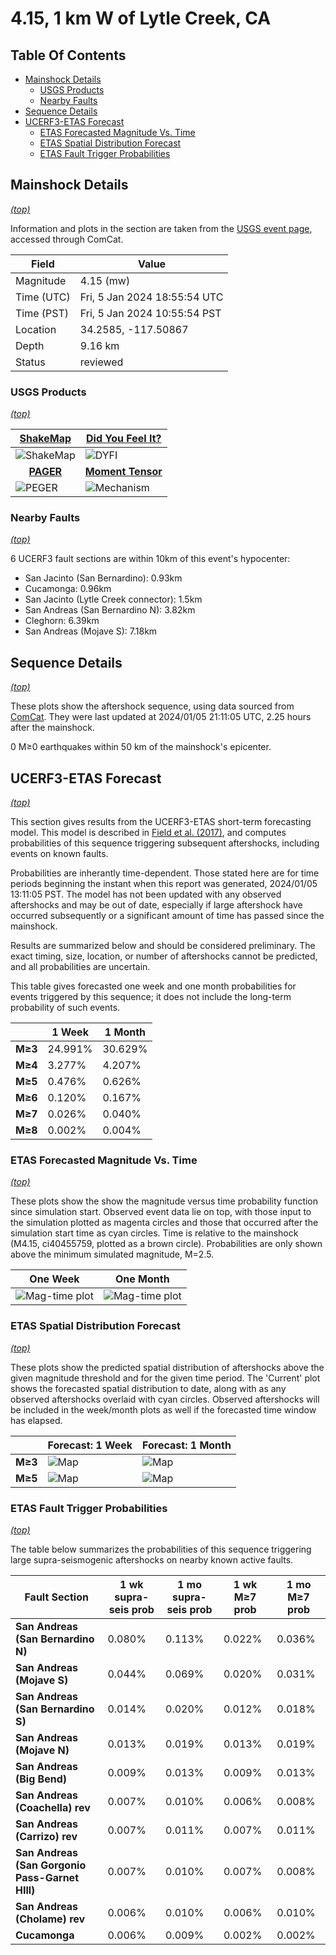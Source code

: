 # 4.15, 1 km W of Lytle Creek, CA

## Table Of Contents

* [Mainshock Details](#mainshock-details)
  * [USGS Products](#usgs-products)
  * [Nearby Faults](#nearby-faults)
* [Sequence Details](#sequence-details)
* [UCERF3-ETAS Forecast](#ucerf3-etas-forecast)
  * [ETAS Forecasted Magnitude Vs. Time](#etas-forecasted-magnitude-vs-time)
  * [ETAS Spatial Distribution Forecast](#etas-spatial-distribution-forecast)
  * [ETAS Fault Trigger Probabilities](#etas-fault-trigger-probabilities)

## Mainshock Details
*[(top)](#table-of-contents)*

Information and plots in the section are taken from the [USGS event page](https://earthquake.usgs.gov/earthquakes/eventpage/ci40455759), accessed through ComCat.

| Field | Value |
|-----|-----|
| Magnitude | 4.15 (mw) |
| Time (UTC) | Fri, 5 Jan 2024 18:55:54 UTC |
| Time (PST) | Fri, 5 Jan 2024 10:55:54 PST |
| Location | 34.2585, -117.50867 |
| Depth | 9.16 km |
| Status | reviewed |

### USGS Products
*[(top)](#table-of-contents)*

| <center>**[ShakeMap](https://earthquake.usgs.gov/earthquakes/eventpage/ci40455759/shakemap/)**</center> | <center>**[Did You Feel It?](https://earthquake.usgs.gov/earthquakes/eventpage/ci40455759/dyfi/)**</center> |
|-----|-----|
| ![ShakeMap](resources/ci40455759_shakemap.jpg) | ![DYFI](resources/ci40455759_dyfi.jpg) |
| <center>**[PAGER](https://earthquake.usgs.gov/earthquakes/eventpage/ci40455759/pager/)**</center> | <center>**[Moment Tensor](https://earthquake.usgs.gov/earthquakes/eventpage/ci40455759/moment-tensor/)**</center> |
| ![PEGER](resources/ci40455759_pager.png) | ![Mechanism](resources/ci40455759_mechanism.jpg) |

### Nearby Faults
*[(top)](#table-of-contents)*


6 UCERF3 fault sections are within 10km of this event's hypocenter:

* San Jacinto (San Bernardino): 0.93km
* Cucamonga: 0.96km
* San Jacinto (Lytle Creek connector): 1.5km
* San Andreas (San Bernardino N): 3.82km
* Cleghorn: 6.39km
* San Andreas (Mojave S): 7.18km
## Sequence Details
*[(top)](#table-of-contents)*

These plots show the aftershock sequence, using data sourced from [ComCat](https://earthquake.usgs.gov/data/comcat/). They were last updated at 2024/01/05 21:11:05 UTC, 2.25 hours after the mainshock.

0 M&ge;0 earthquakes within 50 km of the mainshock's epicenter.

## UCERF3-ETAS Forecast
*[(top)](#table-of-contents)*

This section gives results from the UCERF3-ETAS short-term forecasting model. This model is described in [Field et al. (2017)](http://bssa.geoscienceworld.org/lookup/doi/10.1785/0120160173), and computes probabilities of this sequence triggering subsequent aftershocks, including events on known faults.

Probabilities are inherantly time-dependent. Those stated here are for time periods beginning the instant when this report was generated, 2024/01/05 13:11:05 PST. The model has not been updated with any observed aftershocks and may be out of date, especially if large aftershock have occurred subsequently or a significant amount of time has passed since the mainshock.

Results are summarized below and should be considered preliminary. The exact timing, size, location, or number of aftershocks cannot be predicted, and all probabilities are uncertain.


This table gives forecasted one week and one month probabilities for events triggered by this sequence; it does not include the long-term probability of such events.

|  | 1 Week | 1 Month |
|-----|-----|-----|
| **M&ge;3** | 24.991% | 30.629% |
| **M&ge;4** | 3.277% | 4.207% |
| **M&ge;5** | 0.476% | 0.626% |
| **M&ge;6** | 0.120% | 0.167% |
| **M&ge;7** | 0.026% | 0.040% |
| **M&ge;8** | 0.002% | 0.004% |

### ETAS Forecasted Magnitude Vs. Time
*[(top)](#table-of-contents)*

These plots show the show the magnitude versus time probability function since simulation start. Observed event data lie on top, with those input to the simulation plotted as magenta circles and those that occurred after the simulation start time as cyan circles. Time is relative to the mainshock (M4.15, ci40455759, plotted as a brown circle). Probabilities are only shown above the minimum simulated magnitude, M=2.5.

| One Week | One Month |
|-----|-----|
| ![Mag-time plot](resources/mag_time_week.png) | ![Mag-time plot](resources/mag_time_month.png) |

### ETAS Spatial Distribution Forecast
*[(top)](#table-of-contents)*

These plots show the predicted spatial distribution of aftershocks above the given magnitude threshold and for the given time period. The 'Current' plot shows the forecasted spatial distribution to date, along with as any observed aftershocks overlaid with cyan circles. Observed aftershocks will be included in the week/month plots as well if the forecasted time window has elapsed.

|  | Forecast: 1 Week | Forecast: 1 Month |
|-----|-----|-----|
| **M&ge;3** | ![Map](resources/comcat_compare_prob_1wk_m3.png) | ![Map](resources/comcat_compare_prob_1mo_m3.png) |
| **M&ge;5** | ![Map](resources/comcat_compare_prob_1wk_m5.png) | ![Map](resources/comcat_compare_prob_1mo_m5.png) |

### ETAS Fault Trigger Probabilities
*[(top)](#table-of-contents)*

The table below summarizes the probabilities of this sequence triggering large supra-seismogenic aftershocks on nearby known active faults.

| Fault Section | 1 wk supra-seis prob | 1 mo supra-seis prob | 1 wk M&ge;7 prob | 1 mo M&ge;7 prob |
|-----|-----|-----|-----|-----|
| **San Andreas (San Bernardino N)** | 0.080% | 0.113% | 0.022% | 0.036% |
| **San Andreas (Mojave S)** | 0.044% | 0.069% | 0.020% | 0.031% |
| **San Andreas (San Bernardino S)** | 0.014% | 0.020% | 0.012% | 0.018% |
| **San Andreas (Mojave N)** | 0.013% | 0.019% | 0.013% | 0.019% |
| **San Andreas (Big Bend)** | 0.009% | 0.013% | 0.009% | 0.013% |
| **San Andreas (Coachella) rev** | 0.007% | 0.010% | 0.006% | 0.008% |
| **San Andreas (Carrizo) rev** | 0.007% | 0.011% | 0.007% | 0.011% |
| **San Andreas (San Gorgonio Pass-Garnet HIll)** | 0.007% | 0.010% | 0.007% | 0.008% |
| **San Andreas (Cholame) rev** | 0.006% | 0.010% | 0.006% | 0.010% |
| **Cucamonga** | 0.006% | 0.009% | 0.002% | 0.002% |
